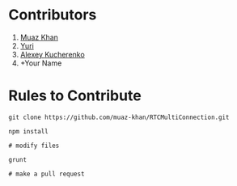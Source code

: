 # Contributors

1. [Muaz Khan](https://github.com/muaz-khan)
2. [Yuri](https://github.com/Yuripetusko)
3. [Alexey Kucherenko](https://github.com/killmenot)
4. +Your Name

# Rules to Contribute

```
git clone https://github.com/muaz-khan/RTCMultiConnection.git

npm install

# modify files

grunt

# make a pull request
```
